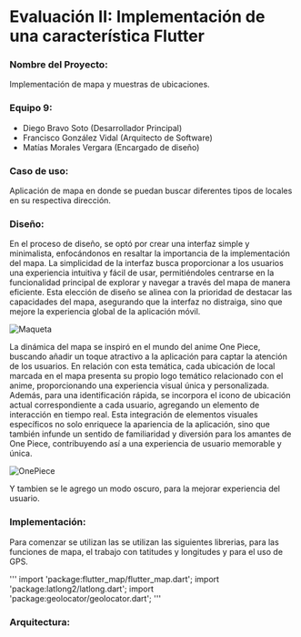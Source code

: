 # Evaluación II: Implementación de una característica Flutter

### Nombre del Proyecto:

Implementación de mapa y muestras de ubicaciones.

### Equipo 9:

- Diego Bravo Soto (Desarrollador Principal)
- Francisco González Vidal (Arquitecto de Software)
- Matías Morales Vergara (Encargado de diseño)

### Caso de uso:

Aplicación de mapa en donde se puedan buscar diferentes tipos de locales en su respectiva dirección.

### Diseño:

En el proceso de diseño, se optó por crear una interfaz simple y minimalista, enfocándonos en resaltar la importancia de la implementación del mapa. La simplicidad de la interfaz busca proporcionar a los usuarios una experiencia intuitiva y fácil de usar, permitiéndoles centrarse en la funcionalidad principal de explorar y navegar a través del mapa de manera eficiente. Esta elección de diseño se alinea con la prioridad de destacar las capacidades del mapa, asegurando que la interfaz no distraiga, sino que mejore la experiencia global de la aplicación móvil.

![Maqueta](https://cdn.discordapp.com/attachments/597145376671268874/1173776724375392307/image.png?ex=65652fc2&is=6552bac2&hm=bcb7a384d5e9a0863fc28dd2921cf20da28108451822c516371a6cd1845f372b&)

La dinámica del mapa se inspiró en el mundo del anime One Piece, buscando añadir un toque atractivo a la aplicación para captar la atención de los usuarios. En relación con esta temática, cada ubicación de local marcada en el mapa presenta su propio logo temático relacionado con el anime, proporcionando una experiencia visual única y personalizada. Además, para una identificación rápida, se incorpora el icono de ubicación actual correspondiente a cada usuario, agregando un elemento de interacción en tiempo real. Esta integración de elementos visuales específicos no solo enriquece la apariencia de la aplicación, sino que también infunde un sentido de familiaridad y diversión para los amantes de One Piece, contribuyendo así a una experiencia de usuario memorable y única.

![OnePiece](https://cdn.discordapp.com/attachments/915801301986738237/1173785592748847115/image.png?ex=65653805&is=6552c305&hm=3803e0fd155f9d3fb7c5e06ebb39cbc2e3fb15952d65474e446ba5fc3c48c9ce&)

Y tambien se le agrego un modo oscuro, para la mejorar experiencia del usuario.

### Implementación:

Para comenzar se utilizan las se utilizan las siguientes librerias, para las funciones de mapa, el trabajo con tatitudes y longitudes
y para el uso de GPS.

'''
import 'package:flutter_map/flutter_map.dart';
import 'package:latlong2/latlong.dart';
import 'package:geolocator/geolocator.dart';
'''

### Arquitectura:


